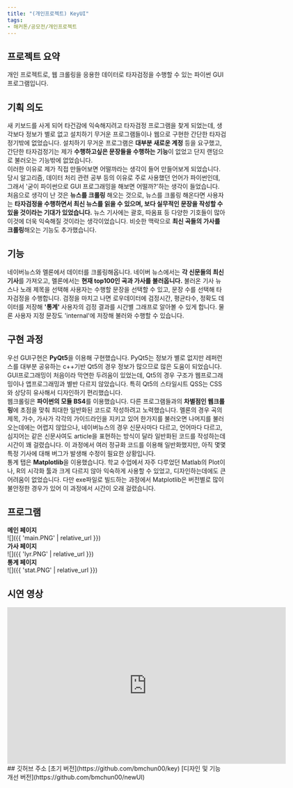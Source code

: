 ```yaml
---
title: "(개인프로젝트) KeyUI"
tags:
- 해커톤/공모전/개인프로젝트
---
```


## 프로젝트 요약
개인 프로젝트로, 웹 크롤링을 응용한 데이터로 타자검정을 수행할 수 있는 파이썬 GUI 프로그램입니다.
## 기획 의도
새 키보드를 사게 되어 타건감에 익숙해지려고 타자검정 프로그램을 찾게 되었는데, 생각보다 정보가 별로 없고 설치하기 무거운 프로그램들이나 웹으로 구현한 간단한 타자검정기밖에 없었습니다. 설치하기 무거운 프로그램은 **대부분 새로운 계정** 등을 요구했고, 간단한 타자검정기는 제가 **수행하고싶은 문장들을 수행하는 기능**이 없었고 단지 랜덤으로 불러오는 기능밖에 없었습니다.   
이러한 이유로 제가 직접 만들어보면 어떨까라는 생각이 들어 만들어보게 되었습니다. 당시 알고리즘, 데이터 처리 관련 공부 등의 이유로 주로 사용했던 언어가 파이썬인데, 그래서 '굳이 파이썬으로 GUI 프로그래밍을 해보면 어떨까?'하는 생각이 들었습니다.   
처음으로 생각이 난 것은 **뉴스를 크롤링** 해오는 것으로, 뉴스를 크롤링 해온다면 사용자는 **타자검정을 수행하면서 최신 뉴스를 읽을 수 있으며, 보다 실무적인 문장을 작성할 수 있을 것이라는 기대가 있었습니다.** 뉴스 기사에는 괄호, 따옴표 등 다양한 기호들이 많아 이것에 더욱 익숙해질 것이라는 생각이었습니다. 비슷한 맥락으로 **최신 곡들의 가사를 크롤링**해오는 기능도 추가했습니다.
## 기능
네이버뉴스와 멜론에서 데이터를 크롤링해옵니다. 네이버 뉴스에서는 **각 신문들의 최신 기사**를 가져오고, 멜론에서는 **현재 top100인 곡과 가사를 불러옵니다.** 불러온 기사 뉴스나 노래 제목을 선택해 사용자는 수행할 문장을 선택할 수 있고, 문장 수를 선택해 타자검정을 수행합니다. 검정을 마치고 나면 로우데이터에 검정시간,  평균타수, 정확도 데이터를 저장해 **'통계'** 사용자의 검정 결과를 시간별 그래프로 알아볼 수 있게 합니다. 물론 사용자 지정 문장도 'internal'에 저장해 불러와 수행할 수 있습니다.
## 구현 과정
우선 GUI구현은 **PyQt5**을 이용해 구현했습니다. PyQt5는 정보가 별로 없지만 레퍼런스를 대부분 공유하는 c++기반 Qt5의 경우 정보가 많으므로 많은 도움이 되었습니다. GUI프로그래밍이 처음이라 막연한 두려움이 있었는데, Qt5의 경우 구조가 웹프로그래밍이나 앱프로그래밍과 별반 다르지 않았습니다. 특히 Qt5의 스타일시트 QSS는 CSS와 상당히 유사해서 디자인하기 편리했습니다.   
웹크롤링은 **파이썬의 모듈 BS4**를 이용했습니다. 다른 프로그램들과의 **차별점인 웹크롤링**에 초점을 맞춰 최대한 일반화된 코드로 작성하려고 노력했습니다. 멜론의 경우 곡의 제목, 가수, 가사가 각각의 가이드라인을 지키고 있어 한가지를 불러오면 나머지를 불러오는데에는 어렵지 않았으나, 네이버뉴스의 경우 신문사마다 다르고, 언어마다 다르고, 심지어는 같은 신문사여도 article을 표현하는 방식이 달라 일반화된 코드를 작성하는데 시간이 꽤 걸렸습니다. 이 과정에서 여러 정규화 코드를 이용해 일반화했지만, 아직 몇몇 특정 기사에 대해 버그가 발생해 수정이 필요한 상황입니다.   
통계 탭은 **Matplotlib**을 이용했습니다. 학교 수업에서 자주 다루었던 Matlab의 Plot이나, R의 시각화 툴과 크게 다르지 않아 익숙하게 사용할 수 있었고, 디자인하는데에도 큰 어려움이 없었습니다. 다만 exe파일로 빌드하는 과정에서 Matplotlib은 버전별로 많이 불안정한 경우가 있어 이 과정에서 시간이 오래 걸렸습니다.
## 프로그램
**메인 페이지**   
![]({{ 'main.PNG' | relative_url }})   
**가사 페이지**    
![]({{ 'lyr.PNG' | relative_url }})   
**통계 페이지**   
![]({{ 'stat.PNG' | relative_url }})     
## 시연 영상
<iframe  width="640" height="360" src="https://www.youtube.com/embed/dWltQS5mnsY" frameborder="0" allow="accelerometer; autoplay; encrypted-media; gyroscope; picture-in-picture" allowfullscreen></iframe>
## 깃허브 주소
[초기 버전](https://github.com/bmchun00/key)     
[디자인 및 기능 개선 버전](https://github.com/bmchun00/newUI)
